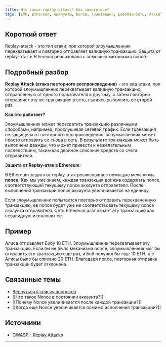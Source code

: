 ```yaml
---
title: Что такое replay-attack? Как защититься?
tags: [EVM, Ethereum, Аккаунты, Nonce, Транзакции, Безопасность, Атаки]
---
```

## Короткий ответ

Replay-attack - это тип атаки, при которой злоумышленник перехватывает и повторно отправляет валидную транзакцию.  Защита от replay-атак в Ethereum реализована с помощью механизма nonce.

## Подробный разбор

**Replay Attack (атака повторного воспроизведения)** - это вид атаки, при которой злоумышленник перехватывает валидную транзакцию, отправленную от одного пользователя к другому, а затем повторно отправляет эту же транзакцию в сеть, пытаясь выполнить ее второй раз.

**Как это работает?**

Злоумышленник может перехватить транзакцию различными способами, например, прослушивая сетевой трафик.  Если транзакция не защищена от повторного воспроизведения, злоумышленник может просто отправить ее снова в сеть.  В результате транзакция может быть выполнена дважды, что может привести к нежелательным последствиям, таким как двойное списание средств со счета отправителя.

**Защита от Replay-атак в Ethereum:**

В Ethereum защита от replay-атак реализована с помощью механизма **nonce**. Как мы уже знаем, каждая транзакция должна содержать nonce, соответствующий текущему nonce аккаунта отправителя.  После выполнения транзакции nonce аккаунта увеличивается на единицу.

Если злоумышленник попытается повторно отправить перехваченную транзакцию,  ее nonce будет уже не соответствовать текущему nonce аккаунта отправителя.  Сеть Ethereum распознает эту транзакцию как невалидную и отклонит ее.

## Пример

Алиса отправляет Бобу 10 ETH.  Злоумышленник перехватывает эту транзакцию.  Если бы не было механизма nonce, злоумышленник мог бы отправить эту транзакцию еще раз, и Боб получил бы еще 10 ETH, а с Алисы было бы списано 20 ETH.  Благодаря nonce, повторная отправка транзакции будет отклонена.


## Связанные темы

* [Вернуться к списку вопросов](4.%20Список%20вопросов.md)
* [[Что такое Nonce в состоянии аккаунта?]]
* [[Почему Nonce увеличивается после каждой транзакции?]]
* [[Когда еще Nonce увеличивается помимо исполнения транзакции?]]

## Источники

* [OWASP - Replay Attacks](https://owasp.org/www-community/attacks/Replay_attack)


---